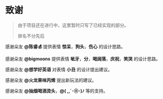 # 致谢
> 由于项目还在进行中，这里暂时只写了已经实现的部分。
>
> 排名不分先后

感谢朵友 **@陈睿💰** 提供表情 **惊呆**，**狗头**，**伤心** 的设计思路。

感谢朵友 **@bigmoons** 提供表情 **呲牙**，**分**，**喝阔落**，**庆祝**，**笑哭** 的设计思路。

感谢朵友 **@想学好英语** 对表情 **小丑** 的设计提出建议。

感谢朵友 **@火龙果味丙烯** 提出新玩法的建议。

感谢朵友 **@抽烟喝酒烫头**，**@( ,,´･㉨･)ﾉ** 等的支持。